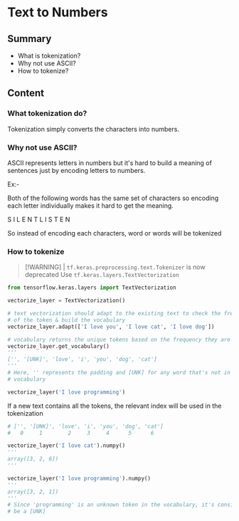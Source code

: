 # Text to Numbers

## Summary

- What is tokenization?
- Why not use ASCII?
- How to tokenize?

## Content

### What tokenization do?

Tokenization simply converts the characters into numbers.

### Why not use ASCII?

ASCII represents letters in numbers but it's hard to build a meaning of
sentences just by encoding letters to numbers.

Ex:-

Both of the following words has the same set of characters so encoding each
letter individually makes it hard to get the meaning.

S I L E N T
L I S T E N

So instead of encoding each characters, word or words will be tokenized

### How to tokenize

> [!WARNING] |
> `tf.keras.preprocessing.text.Tokenizer` is now deprecated
> Use `tf.keras.layers.TextVectorization`

```python
from tensorflow.keras.layers import TextVectorization

vectorize_layer = TextVectorization()

# text vectorization should adapt to the existing text to check the frequency
# of the token & build the vocabulary
vectorize_layer.adapt(['I love you', 'I love cat', 'I love dog'])

# vocabulary returns the unique tokens based on the frequency they are used
vectorize_layer.get_vocabulary()
'''
['', '[UNK]', 'love', 'i', 'you', 'dog', 'cat']
'''
# Here, '' represents the padding and [UNK] for any word that's not in the
# vocabulary

vectorize_layer('I love programming')
```

If a new text contains all the tokens, the relevant index will be used in the
tokenization

```python
# ['', '[UNK]', 'love', 'i', 'you', 'dog', 'cat']
#   0     1        2     3     4      5      6

vectorize_layer('I love cat').numpy()
'''
array([3, 2, 6])
'''

vectorize_layer('I love programming').numpy()
'''
array([3, 2, 1])
'''
# Since 'programming' is an unknown token in the vocabulary, it's considered to
# be a [UNK]
```
